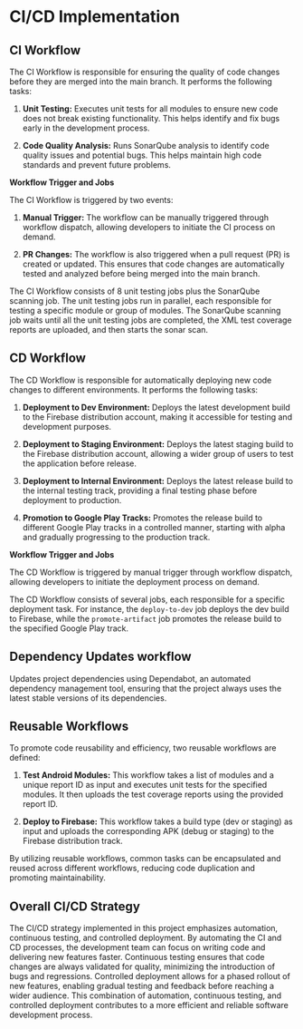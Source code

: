 
# **CI/CD Implementation**

## **CI Workflow**

The CI Workflow is responsible for ensuring the quality of code changes before they are merged into the main branch. It performs the following tasks:

1.  **Unit Testing:** Executes unit tests for all modules to ensure new code does not break existing functionality. This helps identify and fix bugs early in the development process.

2.  **Code Quality Analysis:** Runs SonarQube analysis to identify code quality issues and potential bugs. This helps maintain high code standards and prevent future problems.


**Workflow Trigger and Jobs**

The CI Workflow is triggered by two events:

1.  **Manual Trigger:** The workflow can be manually triggered through workflow dispatch, allowing developers to initiate the CI process on demand.

2.  **PR Changes:** The workflow is also triggered when a pull request (PR) is created or updated. This ensures that code changes are automatically tested and analyzed before being merged into the main branch.


The CI Workflow consists of 8 unit testing jobs plus the SonarQube scanning job. The unit testing jobs run in parallel, each responsible for testing a specific module or group of modules. The SonarQube scanning job waits until all the unit testing jobs are completed, the XML test coverage reports are uploaded, and then starts the sonar scan.

## **CD Workflow**

The CD Workflow is responsible for automatically deploying new code changes to different environments. It performs the following tasks:

1.  **Deployment to Dev Environment:** Deploys the latest development build to the Firebase distribution account, making it accessible for testing and development purposes.

2.  **Deployment to Staging Environment:** Deploys the latest staging build to the Firebase distribution account, allowing a wider group of users to test the application before release.

3.  **Deployment to Internal Environment:** Deploys the latest release build to the internal testing track, providing a final testing phase before deployment to production.

4.  **Promotion to Google Play Tracks:** Promotes the release build to different Google Play tracks in a controlled manner, starting with alpha and gradually progressing to the production track.



**Workflow Trigger and Jobs**

The CD Workflow is triggered by manual trigger through workflow dispatch, allowing developers to initiate the deployment process on demand.

The CD Workflow consists of several jobs, each responsible for a specific deployment task. For instance, the `deploy-to-dev` job deploys the dev build to Firebase, while the `promote-artifact` job promotes the release build to the specified Google Play track.

## **Dependency Updates workflow**

Updates project dependencies using Dependabot, an automated dependency management tool, ensuring that the project always uses the latest stable versions of its dependencies.

## **Reusable Workflows**

To promote code reusability and efficiency, two reusable workflows are defined:

1.  **Test Android Modules:** This workflow takes a list of modules and a unique report ID as input and executes unit tests for the specified modules. It then uploads the test coverage reports using the provided report ID.

2.  **Deploy to Firebase:** This workflow takes a build type (dev or staging) as input and uploads the corresponding APK (debug or staging) to the Firebase distribution track.


By utilizing reusable workflows, common tasks can be encapsulated and reused across different workflows, reducing code duplication and promoting maintainability.

## **Overall CI/CD Strategy**

The CI/CD strategy implemented in this project emphasizes automation, continuous testing, and controlled deployment. By automating the CI and CD processes, the development team can focus on writing code and delivering new features faster. Continuous testing ensures that code changes are always validated for quality, minimizing the introduction of bugs and regressions. Controlled deployment allows for a phased rollout of new features, enabling gradual testing and feedback before reaching a wider audience. This combination of automation, continuous testing, and controlled deployment contributes to a more efficient and reliable software development process.
